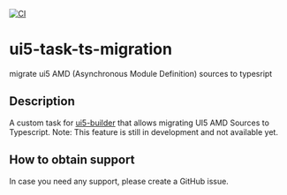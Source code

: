 [![CI](https://github.com/eldefay/ui5-task-ts-migration/actions/workflows/main.yml/badge.svg)](https://github.com/eldefay/ui5-task-ts-migration/actions/workflows/main.yml)

# ui5-task-ts-migration
 migrate ui5 AMD (Asynchronous Module Definition) sources to typesript

## Description
A custom task for [ui5-builder](https://github.com/SAP/ui5-builder) that allows migrating UI5 AMD Sources to Typescript.
Note: This feature is still in development and not available yet.

## How to obtain support
In case you need any support, please create a GitHub issue.
